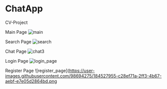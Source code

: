 # ChatApp
CV-Project

Main Page
![main](https://user-images.githubusercontent.com/98694275/187056689-d7261a87-31b4-4cfd-987e-8ae371dc76c6.png)

Search Page
![search](https://user-images.githubusercontent.com/98694275/187056694-ebdf8e76-3dd3-4e28-b0bc-179d39c6758e.png)

Chat Page
![chat3](https://user-images.githubusercontent.com/98694275/187056700-dfc40a6e-fd10-4163-9c68-f391ce28fe16.png)

Login Page
![login_page](https://user-images.githubusercontent.com/98694275/184527945-5ecda00a-fa9e-4e11-9873-45ffa41f4ebf.png)

Register Page
![register_page](https://user-images.githubusercontent.com/98694275/184527955-c28ef71a-2ff3-4b67-aebf-e7e05d2864bd.png
